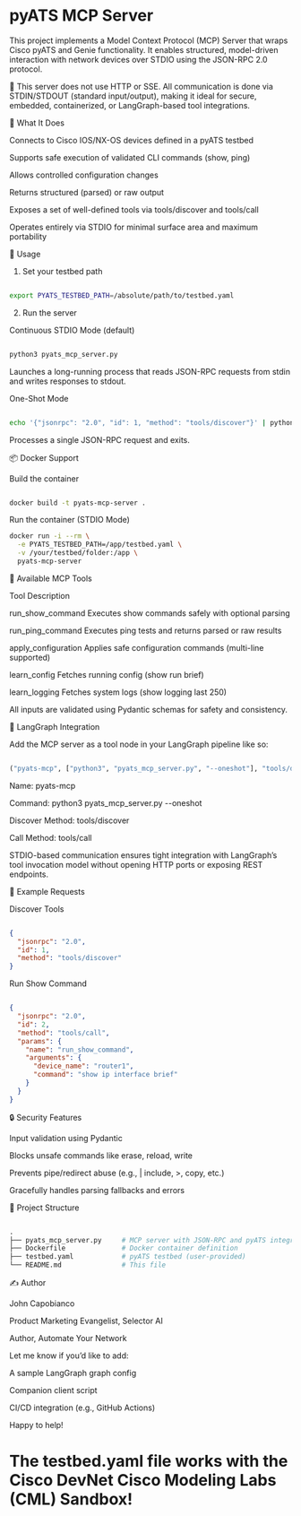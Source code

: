 # pyATS MCP Server

This project implements a Model Context Protocol (MCP) Server that wraps Cisco pyATS and Genie functionality. It enables structured, model-driven interaction with network devices over STDIO using the JSON-RPC 2.0 protocol.

🚨 This server does not use HTTP or SSE. All communication is done via STDIN/STDOUT (standard input/output), making it ideal for secure, embedded, containerized, or LangGraph-based tool integrations.

🔧 What It Does

Connects to Cisco IOS/NX-OS devices defined in a pyATS testbed

Supports safe execution of validated CLI commands (show, ping)

Allows controlled configuration changes

Returns structured (parsed) or raw output

Exposes a set of well-defined tools via tools/discover and tools/call

Operates entirely via STDIO for minimal surface area and maximum portability

🚀 Usage

1. Set your testbed path

```bash

export PYATS_TESTBED_PATH=/absolute/path/to/testbed.yaml

```

2. Run the server

Continuous STDIO Mode (default)

```bash

python3 pyats_mcp_server.py

```

Launches a long-running process that reads JSON-RPC requests from stdin and writes responses to stdout.

One-Shot Mode

``` bash

echo '{"jsonrpc": "2.0", "id": 1, "method": "tools/discover"}' | python3 pyats_mcp_server.py --oneshot

```
Processes a single JSON-RPC request and exits.

📦 Docker Support

Build the container

```bash

docker build -t pyats-mcp-server .

```

Run the container (STDIO Mode)
```bash
docker run -i --rm \
  -e PYATS_TESTBED_PATH=/app/testbed.yaml \
  -v /your/testbed/folder:/app \
  pyats-mcp-server
```

🧠 Available MCP Tools

Tool	Description

run_show_command	Executes show commands safely with optional parsing

run_ping_command	Executes ping tests and returns parsed or raw results

apply_configuration	Applies safe configuration commands (multi-line supported)

learn_config	Fetches running config (show run brief)

learn_logging	Fetches system logs (show logging last 250)

All inputs are validated using Pydantic schemas for safety and consistency.

🤖 LangGraph Integration

Add the MCP server as a tool node in your LangGraph pipeline like so:

```python

("pyats-mcp", ["python3", "pyats_mcp_server.py", "--oneshot"], "tools/discover", "tools/call")

```

Name: pyats-mcp

Command: python3 pyats_mcp_server.py --oneshot

Discover Method: tools/discover

Call Method: tools/call

STDIO-based communication ensures tight integration with LangGraph’s tool invocation model without opening HTTP ports or exposing REST endpoints.

📜 Example Requests

Discover Tools

```json

{
  "jsonrpc": "2.0",
  "id": 1,
  "method": "tools/discover"
}

```

Run Show Command

``` json

{
  "jsonrpc": "2.0",
  "id": 2,
  "method": "tools/call",
  "params": {
    "name": "run_show_command",
    "arguments": {
      "device_name": "router1",
      "command": "show ip interface brief"
    }
  }
}
``` 
🔒 Security Features

Input validation using Pydantic

Blocks unsafe commands like erase, reload, write

Prevents pipe/redirect abuse (e.g., | include, >, copy, etc.)

Gracefully handles parsing fallbacks and errors

📁 Project Structure

```graphql

.
├── pyats_mcp_server.py     # MCP server with JSON-RPC and pyATS integration
├── Dockerfile              # Docker container definition
├── testbed.yaml            # pyATS testbed (user-provided)
└── README.md               # This file

```

✍️ Author

John Capobianco

Product Marketing Evangelist, Selector AI

Author, Automate Your Network

Let me know if you’d like to add:

A sample LangGraph graph config

Companion client script

CI/CD integration (e.g., GitHub Actions)

Happy to help!

# The testbed.yaml file works with the Cisco DevNet Cisco Modeling Labs (CML) Sandbox! 